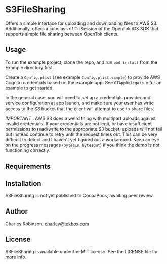 # S3FileSharing

Offers a simple interface for uploading and downloading files to AWS S3.
Additionally, offers a subclass of OTSession of the OpenTok iOS SDK that
supports simple file sharing between OpenTok clients.

## Usage

To run the example project, clone the repo, and run `pod install` from the 
Example directory first.

Create a `Config.plist` (see example `Config.plist.sample`) to provide AWS
Cognito credentials based on the example app. See `OTAppDelegate.m` for an 
example to get started.

In the general case, you will need to set up a credentials
provider and service configuration at app launch, and make sure your user has
write access to the S3 bucket that the client will attempt to use to share
files. 

_IMPORTANT_ : AWS S3 does a weird thing with multipart uploads against invalid
credentials. If your credentials are not legit, or have insufficient
permissions to read/write to the appropriate S3 bucket, uploads will not fail
but instead continue to retry until the request times out. This can be very
difficult to detect and I haven't yet figured out a workaround. Keep an eye
on the progress messages (`bytesIn`, `bytesOut`) if you think the demo is not
functioning correctly.


## Requirements

## Installation

S3FileSharing is not yet published to CocoaPods, awaiting peer review.

## Author

Charley Robinson, charley@tokbox.com

## License

S3FileSharing is available under the MIT license. See the LICENSE file for more 
info.
